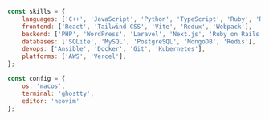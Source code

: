 <!--
**pankrashin/pankrashin** is a ✨ _special_ ✨ repository because its `README.md` (this file) appears on your GitHub profile.

Here are some ideas to get you started:

- 🔭 I’m currently working on ...
- 🌱 I’m currently learning ...
- 👯 I’m looking to collaborate on ...
- 🤔 I’m looking for help with ...
- 💬 Ask me about ...
- 📫 How to reach me: ...
- 😄 Pronouns: ...
- ⚡ Fun fact: ...
-->

```javascript
const skills = {
    languages: ['C++', 'JavaScript', 'Python', 'TypeScript', 'Ruby', 'Rust', 'Swift', 'Go'],
    frontend: ['React', 'Tailwind CSS', 'Vite', 'Redux', 'Webpack'],
    backend: ['PHP', 'WordPress', 'Laravel', 'Next.js', 'Ruby on Rails'],
    databases: ['SQLite', 'MySQL', 'PostgreSQL', 'MongoDB', 'Redis'],
    devops: ['Ansible', 'Docker', 'Git', 'Kubernetes'],
    platforms: ['AWS', 'Vercel'],
};

const config = {
    os: 'macos',
    terminal: 'ghostty',
    editor: 'neovim'
};
```

